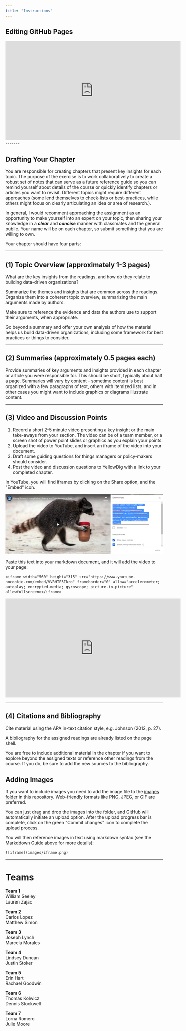```yaml
---
title: "Instructions"
---
```


## Editing GitHub Pages

<iframe width="560" height="315" src="https://www.youtube.com/embed/xDDKYBWD7N8" frameborder="0" allow="accelerometer; autoplay; encrypted-media; gyroscope; picture-in-picture" allowfullscreen></iframe>

<br>
------- 
<br>


## Drafting Your Chapter

You are responsible for creating chapters that present key insights for each topic. The purpose of the exercise is to work collaboratively to create a robust set of notes that can serve as a future reference guide so you can remind yourself about details of the course or quickly identify chapters or articles you want to revisit. Different topics might require different approaches (some lend themselves to check-lists or best-practices, while others might focus on clearly articulating an idea or area of research.). 

In general, I would recomment approaching the assignment as an opportunity to make yourself into an expert on your topic, then sharing your knowledge in a _**clear**_ and _**concise**_ manner with classmates and the general public. Your name will be on each chapter, so submit something that you are willing to own. 

Your chapter should have four parts:

---


## (1) Topic Overview (approximately 1-3 pages)

What are the key insights from the readings, and how do they relate to building data-driven organizations? 

Summarize the themes and insights that are common across the readings. Organize them into a coherent topic overview, summarizing the main arguments made by authors. 

Make sure to reference the evidence and data the authors use to support their arguments, when appropriate. 

Go beyond a summary and offer your own analysis of how the material helps us build data-driven organizations, including some framework for best practices or things to consider. 

---




## (2) Summaries (approximately 0.5 pages each)

Provide summaries of key arguments and insights provided in each chapter or article you were responsible for. This should be short, typically about half a page. Summaries will vary by content - sometime content is best organized with a few paragraphs of text, others with itemized lists, and in other cases you might want to include graphics or diagrams illustrate content. 

---



## (3) Video and Discussion Points

1. Record a short 2-5 minute video presenting a key insight or the main take-aways from your section. The video can be of a team member, or a screen shot of power point slides or graphics as you explain your points.  
2. Upload the video to YouTube, and insert an iframe of the video into your document. 
3. Draft some guiding questions for things managers or policy-makers should consider.  
4. Post the video and discussion questions to YellowDig with a link to your completed chapter. 

In YouTube, you will find iframes by clicking on the Share option, and the "Embed" icon.

![iframe](images/iframe.png)

Paste this text into your markdown document, and it will add the video to your page:

```
<iframe width="560" height="315" src="https://www.youtube-nocookie.com/embed/VVRHTF5Ikro" frameborder="0" allow="accelerometer; autoplay; encrypted-media; gyroscope; picture-in-picture" allowfullscreen></iframe>
```

<iframe width="560" height="315" src="https://www.youtube-nocookie.com/embed/VVRHTF5Ikro" frameborder="0" allow="accelerometer; autoplay; encrypted-media; gyroscope; picture-in-picture" allowfullscreen></iframe>

---


## (4) Citations and Bibliography

Cite material using the APA in-text citation style, e.g. Johnson (2012, p. 27). 

A bibliography for the assigned readings are already listed on the page shell. 

You are free to include additional material in the chapter if you want to explore beyond the assigned texts or reference other readings from the course. If you do, be sure to add the new sources to the bibliography. 


## Adding Images

If you want to include images you need to add the image file to the [images folder](https://github.com/DS4PS/data-driven-management-textbook/tree/master/images) in this repository. Web-friendly formats like PNG, JPEG, or GIF are preferred. 

You can just drag and drop the images into the folder, and GitHub will automatically initiate an upload option. After the upload progress bar is complete, click on the green "Commit changes" icon to complete the upload process.

You will then reference images in text using markdown syntax (see the Markddown Guide above for more details):


```
![iframe](images/iframe.png)
```

---




# Teams

**Team 1**  
William Seeley  
Lauren Zajac  

**Team 2**  
Carlos Lopez  
Matthew Simon  

**Team 3**  
Joseph Lynch  
Marcela Morales  

**Team 4**  
Lindsey Duncan  
Justin Stoker  

**Team 5**  
Erin Hart  
Rachael Goodwin  

**Team 6**  
Thomas Kolwicz  
Dennis Stockwell  

**Team 7**  
Lorna Romero  
Julie Moore  







